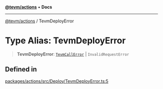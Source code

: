 [**@tevm/actions**](../README.md) • **Docs**

***

[@tevm/actions](../globals.md) / TevmDeployError

# Type Alias: TevmDeployError

> **TevmDeployError**: [`TevmCallError`](TevmCallError.md) \| `InvalidRequestError`

## Defined in

[packages/actions/src/Deploy/TevmDeployError.ts:5](https://github.com/evmts/tevm-monorepo/blob/main/packages/actions/src/Deploy/TevmDeployError.ts#L5)
